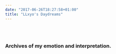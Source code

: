 ```yaml
---
date: "2017-06-26T18:27:58+01:00"
title: "LLxyo's Daydreams"
---
```

</br></br>

### Archives of my emotion and interpretation.
